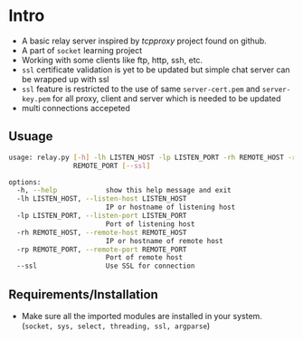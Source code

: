 # Intro
- A basic relay server inspired by *tcpproxy* project found on github.
- A part of `socket` learning project
- Working with some clients like ftp, http, ssh, etc.
- `ssl` certificate validation is yet to be updated but simple chat server can be wrapped up with ssl
- `ssl` feature is restricted to the use of same `server-cert.pem` and `server-key.pem` for all proxy, client and server which is needed to be updated
- multi connections accepeted

## Usuage
```bash
usage: relay.py [-h] -lh LISTEN_HOST -lp LISTEN_PORT -rh REMOTE_HOST -rp
                REMOTE_PORT [--ssl]

options:
  -h, --help            show this help message and exit
  -lh LISTEN_HOST, --listen-host LISTEN_HOST
                        IP or hostname of listening host
  -lp LISTEN_PORT, --listen-port LISTEN_PORT
                        Port of listening host
  -rh REMOTE_HOST, --remote-host REMOTE_HOST
                        IP or hostname of remote host
  -rp REMOTE_PORT, --remote-port REMOTE_PORT
                        Port of remote host
  --ssl                 Use SSL for connection
```


## Requirements/Installation
- Make sure all the imported modules are installed in your system.
(`socket, sys, select, threading, ssl, argparse`)
